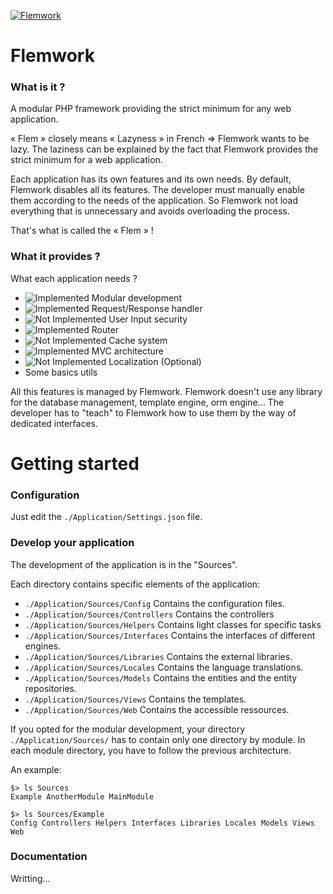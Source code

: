 [![Flemwork](http://img4.hostingpics.net/pics/755466logodouble.png)](http://www.flemwork.com)

# Flemwork
### What is it ?

A modular PHP framework providing the strict minimum for any web application.

« Flem » closely means « Lazyness » in French => Flemwork wants to be lazy.
The laziness can be explained by the fact that Flemwork provides the strict minimum for a web application.

Each application has its own features and its own needs.
By default, Flemwork disables all its features. The developer must manually enable them according to the needs of the application.
So Flemwork not load everything that is unnecessary and avoids overloading the process.

That's what is called the « Flem » !

### What it provides ?
What each application needs ?
* ![Implemented](http://www.allmysms.com/_media/pictures/icons/iconeValid.png) Modular development
* ![Implemented](http://www.allmysms.com/_media/pictures/icons/iconeValid.png) Request/Response handler
* ![Not Implemented](http://www.novatis.tn/wp-content/themes/novatis/images/shortcode_icon/cross.png) User Input security
* ![Implemented](http://www.allmysms.com/_media/pictures/icons/iconeValid.png) Router
* ![Not Implemented](http://www.novatis.tn/wp-content/themes/novatis/images/shortcode_icon/cross.png) Cache system
* ![Implemented](http://www.allmysms.com/_media/pictures/icons/iconeValid.png) MVC architecture
* ![Not Implemented](http://www.novatis.tn/wp-content/themes/novatis/images/shortcode_icon/cross.png) Localization (Optional)
* Some basics utils

All this features is managed by Flemwork.
Flemwork doesn't use any library for the database management, template engine, orm engine...
The developer has to "teach" to Flemwork how to use them by the way of dedicated interfaces.

# Getting started
### Configuration
Just edit the `./Application/Settings.json` file.

### Develop your application
The development of the application is in the "Sources".

Each directory contains specific elements of the application:
* `./Application/Sources/Config` Contains the configuration files.
* `./Application/Sources/Controllers` Contains the controllers
* `./Application/Sources/Helpers` Contains light classes for specific tasks
* `./Application/Sources/Interfaces` Contains the interfaces of different engines.
* `./Application/Sources/Libraries` Contains the external libraries.
* `./Application/Sources/Locales` Contains the language translations.
* `./Application/Sources/Models` Contains the entities and the entity repositories.
* `./Application/Sources/Views` Contains the templates.
* `./Application/Sources/Web` Contains the accessible ressources.

If you opted for the modular development, your directory `./Application/Sources/` has to contain only one directory by module.
In each module directory, you have to follow the previous architecture.

An example:
```
$> ls Sources
Example AnotherModule MainModule
```

```
$> ls Sources/Example
Config Controllers Helpers Interfaces Libraries Locales Models Views Web
```

### Documentation
Writting...
